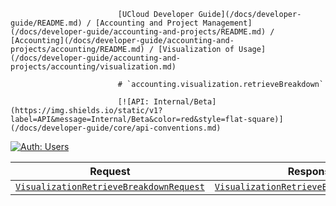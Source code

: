                             [UCloud Developer Guide](/docs/developer-guide/README.md) / [Accounting and Project Management](/docs/developer-guide/accounting-and-projects/README.md) / [Accounting](/docs/developer-guide/accounting-and-projects/accounting/README.md) / [Visualization of Usage](/docs/developer-guide/accounting-and-projects/accounting/visualization.md)
                            
                            # `accounting.visualization.retrieveBreakdown`

                            [![API: Internal/Beta](https://img.shields.io/static/v1?label=API&message=Internal/Beta&color=red&style=flat-square)](/docs/developer-guide/core/api-conventions.md)
[![Auth: Users](https://img.shields.io/static/v1?label=Auth&message=Users&color=informational&style=flat-square)](/docs/developer-guide/core/types.md#role)



| Request | Response | Error |
|---------|----------|-------|
|<code><a href='#visualizationretrievebreakdownrequest'>VisualizationRetrieveBreakdownRequest</a></code>|<code><a href='#visualizationretrievebreakdownresponse'>VisualizationRetrieveBreakdownResponse</a></code>|<code><a href='/docs/reference/dk.sdu.cloud.CommonErrorMessage.md'>CommonErrorMessage</a></code>|


